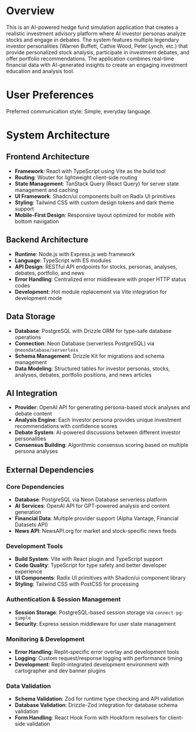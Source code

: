 # Overview

This is an AI-powered hedge fund simulation application that creates a realistic investment advisory platform where AI investor personas analyze stocks and engage in debates. The system features multiple legendary investor personalities (Warren Buffett, Cathie Wood, Peter Lynch, etc.) that provide personalized stock analysis, participate in investment debates, and offer portfolio recommendations. The application combines real-time financial data with AI-generated insights to create an engaging investment education and analysis tool.

# User Preferences

Preferred communication style: Simple, everyday language.

# System Architecture

## Frontend Architecture
- **Framework**: React with TypeScript using Vite as the build tool
- **Routing**: Wouter for lightweight client-side routing
- **State Management**: TanStack Query (React Query) for server state management and caching
- **UI Framework**: Shadcn/ui components built on Radix UI primitives
- **Styling**: Tailwind CSS with custom design tokens and dark theme support
- **Mobile-First Design**: Responsive layout optimized for mobile with bottom navigation

## Backend Architecture
- **Runtime**: Node.js with Express.js web framework
- **Language**: TypeScript with ES modules
- **API Design**: RESTful API endpoints for stocks, personas, analyses, debates, portfolio, and news
- **Error Handling**: Centralized error middleware with proper HTTP status codes
- **Development**: Hot module replacement via Vite integration for development mode

## Data Storage
- **Database**: PostgreSQL with Drizzle ORM for type-safe database operations
- **Connection**: Neon Database (serverless PostgreSQL) via `@neondatabase/serverless`
- **Schema Management**: Drizzle Kit for migrations and schema management
- **Data Modeling**: Structured tables for investor personas, stocks, analyses, debates, portfolio positions, and news articles

## AI Integration
- **Provider**: OpenAI API for generating persona-based stock analyses and debate content
- **Analysis Engine**: Each investor persona provides unique investment recommendations with confidence scores
- **Debate System**: AI-powered discussions between different investor personalities
- **Consensus Building**: Algorithmic consensus scoring based on multiple persona analyses

## External Dependencies

### Core Dependencies
- **Database**: PostgreSQL via Neon Database serverless platform
- **AI Services**: OpenAI API for GPT-powered analysis and content generation
- **Financial Data**: Multiple provider support (Alpha Vantage, Financial Datasets API)
- **News API**: NewsAPI.org for market and stock-specific news feeds

### Development Tools
- **Build System**: Vite with React plugin and TypeScript support
- **Code Quality**: TypeScript for type safety and better developer experience
- **UI Components**: Radix UI primitives with Shadcn/ui component library
- **Styling**: Tailwind CSS with PostCSS for processing

### Authentication & Session Management
- **Session Storage**: PostgreSQL-based session storage via `connect-pg-simple`
- **Security**: Express session middleware for user state management

### Monitoring & Development
- **Error Handling**: Replit-specific error overlay and development tools
- **Logging**: Custom request/response logging with performance timing
- **Development**: Replit-integrated development environment with cartographer and dev banner plugins

### Data Validation
- **Schema Validation**: Zod for runtime type checking and API validation
- **Database Validation**: Drizzle-Zod integration for database schema validation
- **Form Handling**: React Hook Form with Hookform resolvers for client-side validation